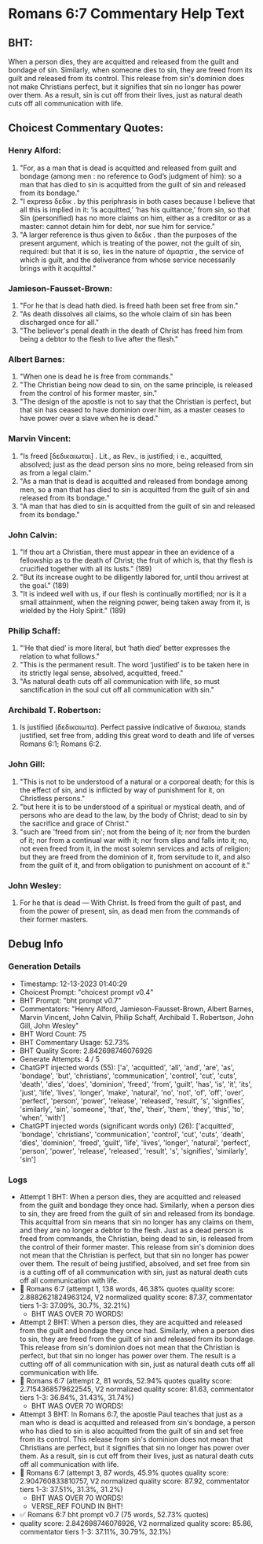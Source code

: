 # Romans 6:7 Commentary Help Text

## BHT:
When a person dies, they are acquitted and released from the guilt and bondage of sin. Similarly, when someone dies to sin, they are freed from its guilt and released from its control. This release from sin's dominion does not make Christians perfect, but it signifies that sin no longer has power over them. As a result, sin is cut off from their lives, just as natural death cuts off all communication with life.

## Choicest Commentary Quotes:
### Henry Alford:
1. "For, as a man that is dead is acquitted and released from guilt and bondage (among men : no reference to God’s judgment of him): so a man that has died to sin is acquitted from the guilt of sin and released from its bondage."
2. "I express δεδικ . by this periphrasis in both cases because I believe that all this is implied in it: ‘is acquitted,’ ‘has his quittance,’ from sin, so that Sin (personified) has no more claims on him, either as a creditor or as a master: cannot detain him for debt, nor sue him for service."
3. "A larger reference is thus given to δεδικ . than the purposes of the present argument, which is treating of the power, not the guilt of sin, required: but that it is so, lies in the nature of ἁμαρτία , the service of which is guilt, and the deliverance from whose service necessarily brings with it acquittal."

### Jamieson-Fausset-Brown:
1. "For he that is dead hath died. is freed hath been set free from sin."
2. "As death dissolves all claims, so the whole claim of sin has been discharged once for all."
3. "The believer's penal death in the death of Christ has freed him from being a debtor to the flesh to live after the flesh."

### Albert Barnes:
1. "When one is dead he is free from commands." 
2. "The Christian being now dead to sin, on the same principle, is released from the control of his former master, sin." 
3. "The design of the apostle is not to say that the Christian is perfect, but that sin has ceased to have dominion over him, as a master ceases to have power over a slave when he is dead."

### Marvin Vincent:
1. "Is freed [δεδικαιωται] . Lit., as Rev., is justified; i e., acquitted, absolved; just as the dead person sins no more, being released from sin as from a legal claim."
2. "As a man that is dead is acquitted and released from bondage among men, so a man that has died to sin is acquitted from the guilt of sin and released from its bondage."
3. "A man that has died to sin is acquitted from the guilt of sin and released from its bondage."

### John Calvin:
1. "If thou art a Christian, there must appear in thee an evidence of a fellowship as to the death of Christ; the fruit of which is, that thy flesh is crucified together with all its lusts." (189)
2. "But its increase ought to be diligently labored for, until thou arrivest at the goal." (189)
3. "It is indeed well with us, if our flesh is continually mortified; nor is it a small attainment, when the reigning power, being taken away from it, is wielded by the Holy Spirit." (189)

### Philip Schaff:
1. "‘He that died’ is more literal, but ‘hath died’ better expresses the relation to what follows."
2. "This is the permanent result. The word ‘justified’ is to be taken here in its strictly legal sense, absolved, acquitted, freed."
3. "As natural death cuts off all communication with life, so must sanctification in the soul cut off all communication with sin."

### Archibald T. Robertson:
1.  Is justified (δεδικαιωτα). Perfect passive indicative of δικαιοω, stands justified, set free from, adding this great word to death and life of verses Romans 6:1; Romans 6:2. 


### John Gill:
1. "This is not to be understood of a natural or a corporeal death; for this is the effect of sin, and is inflicted by way of punishment for it, on Christless persons."
2. "but here it is to be understood of a spiritual or mystical death, and of persons who are dead to the law, by the body of Christ; dead to sin by the sacrifice and grace of Christ."
3. "such are 'freed from sin'; not from the being of it; nor from the burden of it; nor from a continual war with it; nor from slips and falls into it; no, not even freed from it, in the most solemn services and acts of religion; but they are freed from the dominion of it, from servitude to it, and also from the guilt of it, and from obligation to punishment on account of it."

### John Wesley:
1. For he that is dead — With Christ. Is freed from the guilt of past, and from the power of present, sin, as dead men from the commands of their former masters.



## Debug Info
### Generation Details
- Timestamp: 12-13-2023 01:40:29
- Choicest Prompt: "choicest prompt v0.4"
- BHT Prompt: "bht prompt v0.7"
- Commentators: "Henry Alford, Jamieson-Fausset-Brown, Albert Barnes, Marvin Vincent, John Calvin, Philip Schaff, Archibald T. Robertson, John Gill, John Wesley"
- BHT Word Count: 75
- BHT Commentary Usage: 52.73%
- BHT Quality Score: 2.842698746076926
- Generate Attempts: 4 / 5
- ChatGPT injected words (55):
	['a', 'acquitted', 'all', 'and', 'are', 'as', 'bondage', 'but', 'christians', 'communication', 'control', 'cut', 'cuts', 'death', 'dies', 'does', 'dominion', 'freed', 'from', 'guilt', 'has', 'is', 'it', 'its', 'just', 'life', 'lives', 'longer', 'make', 'natural', 'no', 'not', 'of', 'off', 'over', 'perfect', 'person', 'power', 'release', 'released', 'result', 's', 'signifies', 'similarly', 'sin', 'someone', 'that', 'the', 'their', 'them', 'they', 'this', 'to', 'when', 'with']
- ChatGPT injected words (significant words only) (26):
	['acquitted', 'bondage', 'christians', 'communication', 'control', 'cut', 'cuts', 'death', 'dies', 'dominion', 'freed', 'guilt', 'life', 'lives', 'longer', 'natural', 'perfect', 'person', 'power', 'release', 'released', 'result', 's', 'signifies', 'similarly', 'sin']

### Logs
- Attempt 1 BHT: When a person dies, they are acquitted and released from the guilt and bondage they once had. Similarly, when a person dies to sin, they are freed from the guilt of sin and released from its bondage. This acquittal from sin means that sin no longer has any claims on them, and they are no longer a debtor to the flesh. Just as a dead person is freed from commands, the Christian, being dead to sin, is released from the control of their former master. This release from sin's dominion does not mean that the Christian is perfect, but that sin no longer has power over them. The result of being justified, absolved, and set free from sin is a cutting off of all communication with sin, just as natural death cuts off all communication with life.
- 🔄 Romans 6:7 (attempt 1, 138 words, 46.38% quotes quality score: 2.8882621824963124, V2 normalized quality score: 87.37, commentator tiers 1-3: 37.09%, 30.7%, 32.21%) 
	- BHT WAS OVER 70 WORDS!
- Attempt 2 BHT: When a person dies, they are acquitted and released from the guilt and bondage they once had. Similarly, when a person dies to sin, they are freed from the guilt of sin and released from its bondage. This release from sin's dominion does not mean that the Christian is perfect, but that sin no longer has power over them. The result is a cutting off of all communication with sin, just as natural death cuts off all communication with life.
- 🔄 Romans 6:7 (attempt 2, 81 words, 52.94% quotes quality score: 2.7154368579622545, V2 normalized quality score: 81.63, commentator tiers 1-3: 36.84%, 31.43%, 31.74%) 
	- BHT WAS OVER 70 WORDS!
- Attempt 3 BHT: In Romans 6:7, the apostle Paul teaches that just as a man who is dead is acquitted and released from sin's bondage, a person who has died to sin is also acquitted from the guilt of sin and set free from its control. This release from sin's dominion does not mean that Christians are perfect, but it signifies that sin no longer has power over them. As a result, sin is cut off from their lives, just as natural death cuts off all communication with life.
- 🔄 Romans 6:7 (attempt 3, 87 words, 45.9% quotes quality score: 2.904760833810757, V2 normalized quality score: 87.92, commentator tiers 1-3: 37.51%, 31.3%, 31.2%) 
	- BHT WAS OVER 70 WORDS! 
	- VERSE_REF FOUND IN BHT!
- ✅ Romans 6:7 bht prompt v0.7 (75 words, 52.73% quotes)
- quality score: 2.842698746076926, V2 normalized quality score: 85.86, commentator tiers 1-3: 37.11%, 30.79%, 32.1%)